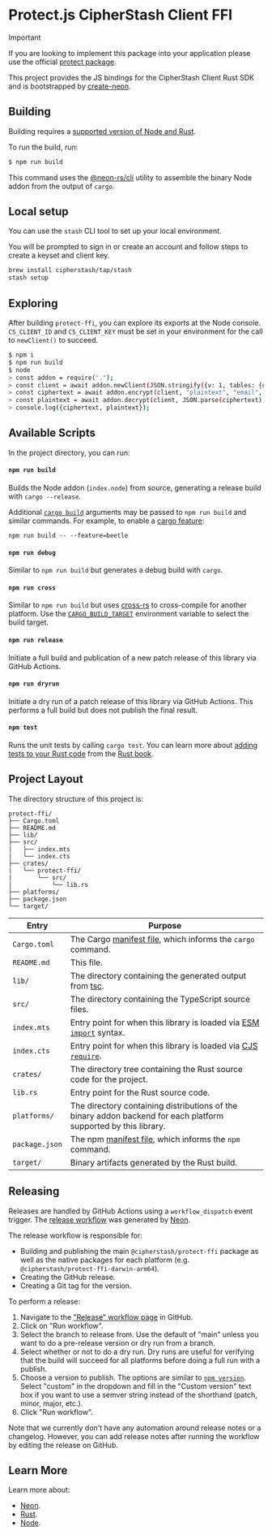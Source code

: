 # Protect.js CipherStash Client FFI

> [!IMPORTANT]
> If you are looking to implement this package into your application please use the official [protect package](https://github.com/cipherstash/protectjs).

This project provides the JS bindings for the CipherStash Client Rust SDK and is bootstrapped by [create-neon](https://www.npmjs.com/package/create-neon).

## Building

Building requires a [supported version of Node and Rust](https://github.com/neon-bindings/neon#platform-support).

To run the build, run:

```sh
$ npm run build
```

This command uses the [@neon-rs/cli](https://www.npmjs.com/package/@neon-rs/cli) utility to assemble the binary Node addon from the output of `cargo`.

## Local setup

You can use the `stash` CLI tool to set up your local environment.

You will be prompted to sign in or create an account and follow steps to create a keyset and client key.

```sh
brew install cipherstash/tap/stash
stash setup
```

## Exploring

After building `protect-ffi`, you can explore its exports at the Node console.
`CS_CLIENT_ID` and `CS_CLIENT_KEY` must be set in your environment for the call to `newClient()` to succeed.

```sh
$ npm i
$ npm run build
$ node
> const addon = require(".");
> const client = await addon.newClient(JSON.stringify({v: 1, tables: {users: {email: {indexes: {ore: {}, match: {}, unique: {}}}}}}));
> const ciphertext = await addon.encrypt(client, "plaintext", "email", "users");
> const plaintext = await addon.decrypt(client, JSON.parse(ciphertext).c);
> console.log({ciphertext, plaintext});
```

## Available Scripts

In the project directory, you can run:

#### `npm run build`

Builds the Node addon (`index.node`) from source, generating a release build with `cargo --release`.

Additional [`cargo build`](https://doc.rust-lang.org/cargo/commands/cargo-build.html) arguments may be passed to `npm run build` and similar commands. For example, to enable a [cargo feature](https://doc.rust-lang.org/cargo/reference/features.html):

```
npm run build -- --feature=beetle
```

#### `npm run debug`

Similar to `npm run build` but generates a debug build with `cargo`.

#### `npm run cross`

Similar to `npm run build` but uses [cross-rs](https://github.com/cross-rs/cross) to cross-compile for another platform. Use the [`CARGO_BUILD_TARGET`](https://doc.rust-lang.org/cargo/reference/config.html#buildtarget) environment variable to select the build target.

#### `npm run release`

Initiate a full build and publication of a new patch release of this library via GitHub Actions.

#### `npm run dryrun`

Initiate a dry run of a patch release of this library via GitHub Actions. This performs a full build but does not publish the final result.

#### `npm test`

Runs the unit tests by calling `cargo test`. You can learn more about [adding tests to your Rust code](https://doc.rust-lang.org/book/ch11-01-writing-tests.html) from the [Rust book](https://doc.rust-lang.org/book/).

## Project Layout

The directory structure of this project is:

```
protect-ffi/
├── Cargo.toml
├── README.md
├── lib/
├── src/
|   ├── index.mts
|   └── index.cts
├── crates/
|   └── protect-ffi/
|       └── src/
|           └── lib.rs
├── platforms/
├── package.json
└── target/
```

| Entry          | Purpose                                                                                                                                  |
|----------------|------------------------------------------------------------------------------------------------------------------------------------------|
| `Cargo.toml`   | The Cargo [manifest file](https://doc.rust-lang.org/cargo/reference/manifest.html), which informs the `cargo` command.                   |
| `README.md`    | This file.                                                                                                                               |
| `lib/`         | The directory containing the generated output from [tsc](https://typescriptlang.org).                                                    |
| `src/`         | The directory containing the TypeScript source files.                                                                                    |
| `index.mts`    | Entry point for when this library is loaded via [ESM `import`](https://nodejs.org/api/esm.html#modules-ecmascript-modules) syntax.       |
| `index.cts`    | Entry point for when this library is loaded via [CJS `require`](https://nodejs.org/api/modules.html#requireid).                          |
| `crates/`      | The directory tree containing the Rust source code for the project.                                                                      |
| `lib.rs`       | Entry point for the Rust source code.                                                                                                          |
| `platforms/`   | The directory containing distributions of the binary addon backend for each platform supported by this library.                          |
| `package.json` | The npm [manifest file](https://docs.npmjs.com/cli/v7/configuring-npm/package-json), which informs the `npm` command.                    |
| `target/`      | Binary artifacts generated by the Rust build.                                                                                            |

## Releasing

Releases are handled by GitHub Actions using a `workflow_dispatch` event trigger.
The [release workflow](./.github/workflows/release.yml) was generated by [Neon](https://neon-rs.dev/).

The release workflow is responsible for:
- Building and publishing the main `@cipherstash/protect-ffi` package as well as the native packages for each platform (e.g. `@cipherstash/protect-ffi-darwin-arm64`).
- Creating the GitHub release.
- Creating a Git tag for the version.

To perform a release:
1. Navigate to the ["Release" workflow page](https://github.com/cipherstash/protect-ffi/actions/workflows/release.yml) in GitHub.
1. Click on "Run workflow".
1. Select the branch to release from.
Use the default of "main" unless you want to do a pre-release version or dry run from a branch.
1. Select whether or not to do a dry run.
Dry runs are useful for verifying that the build will succeed for all platforms before doing a full run with a publish.
1. Choose a version to publish.
The options are similar to [`npm version`](https://docs.npmjs.com/cli/v11/commands/npm-version).
Select "custom" in the dropdown and fill in the "Custom version" text box if you want to use a semver string instead of the shorthand (patch, minor, major, etc.).
1. Click "Run workflow".

Note that we currently don't have any automation around release notes or a changelog.
However, you can add release notes after running the workflow by editing the release on GitHub.

## Learn More

Learn more about:

- [Neon](https://neon-bindings.com).
- [Rust](https://www.rust-lang.org).
- [Node](https://nodejs.org).
